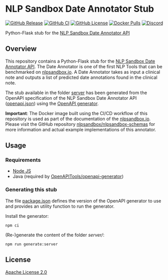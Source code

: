 # NLP Sandbox Date Annotator Stub

[![GitHub Release](https://img.shields.io/github/release/nlpsandbox/date-annotator-stub.svg?include_prereleases&color=94398d&labelColor=555555&logoColor=ffffff&style=for-the-badge&logo=github)](https://github.com/nlpsandbox/date-annotator-stub/releases)
[![GitHub CI](https://img.shields.io/github/workflow/status/nlpsandbox/date-annotator-stub/ci.svg?color=94398d&labelColor=555555&logoColor=ffffff&style=for-the-badge&logo=github)](https://github.com/nlpsandbox/date-annotator-stub/actions)
[![GitHub License](https://img.shields.io/github/license/nlpsandbox/date-annotator-stub.svg?color=94398d&labelColor=555555&logoColor=ffffff&style=for-the-badge&logo=github)](https://github.com/nlpsandbox/date-annotator-stub/blob/develop/LICENSE)
[![Docker Pulls](https://img.shields.io/docker/pulls/nlpsandbox/date-annotator-stub.svg?color=94398d&labelColor=555555&logoColor=ffffff&style=for-the-badge&label=pulls&logo=docker)](https://hub.docker.com/r/nlpsandbox/date-annotator-stub)
[![Discord](https://img.shields.io/discord/770484164393828373.svg?color=94398d&labelColor=555555&logoColor=ffffff&style=for-the-badge&label=Discord&logo=discord)](https://discord.gg/Zb4ymtF "Realtime support / chat with the community and the team")

Python-Flask stub for the [NLP Sandbox Date Annotator API]

## Overview

This repository contains a Python-Flask stub for the [NLP Sandbox Date Annotator
API]. The Date Annotator is one of the first NLP Tools that can be benchmarked
on [nlpsandbox.io]. A Date Annotator takes as input a clinical note and outputs
a list of predicted date annotations found in the clinical note.

The stub available in the folder [server](server/) has been generated from the
OpenAPI specification of the NLP Sandbox Date Annotator API
([openapi.json](openapi.json)) using the [OpenAPI generator].

**Important**: The Docker image built using the CI/CD workflow of this
repository is used as part of the documentation of the [nlpsandbox.io]. Please
visit the GitHub repository [nlpsandbox/nlpsandbox-schemas] for more information
and actual example implementations of this annotator.

## Usage

### Requirements

- [Node JS](https://nodejs.org/)
- Java (required by [OpenAPITools/openapi-generator])

### Generating this stub

The file [package.json](package.json) defines the version of the OpenAPI
generator to use and provides an utility function to run the generator.

Install the generator:

    npm ci

(Re-)generate the content of the folder *server/*:

    npm run generate:server

## License

[Apache License 2.0]

<!-- Links -->

[NLP Sandbox Date Annotator API]: https://nlpsandbox.github.io/nlpsandbox-schemas/date-annotator/latest/docs/
[nlpsandbox.io]: https://nlpsandbox.io
[nlpsandbox/nlpsandbox-schemas]: https://github.com/nlpsandbox/nlpsandbox-schemas
[Apache License 2.0]: https://github.com/nlpsandbox/date-annotator-stub/blob/develop/LICENSE
[OpenAPI Generator]: https://github.com/OpenAPITools/openapi-generator
[OpenAPITools/openapi-generator]: https://github.com/OpenAPITools/openapi-generator
